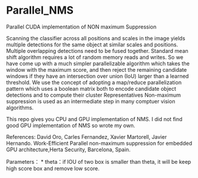 # Parallel_NMS
Parallel CUDA implementation of NON maximum Suppression

Scanning the classifier across all positions and scales in the image yields multiple detections for the same object at similar scales and positions. Multiple overlapping detections need to be fused together. Standard mean shift algorithm requires a lot of random memory reads and writes. So we have come up with a much simpler parallelizable algorithm which takes the window with the maximum score, and then reject the remaining candidate windows if they have an intersection over union (IoU) larger than a learned threshold. We use the concept of adopting a map/reduce parallelization pattern which uses a boolean matrix both to encode candidate object detections and to compute their cluster Representatives
Non-maximum suppression is used as an intermediate step in many comptuer vision algorithms.

This repo gives you CPU and GPU implementation of NMS. I did not find good GPU implementation of NMS so wrote my own.

References: David Oro, Carles Fernandez, Xavier Martorell, Javier Hernando. Work-Efficient Parallel
non-maximum suppression for embedded GPU architecture,Herta Security, Barcelona, Spain.

Parameters：
	* theta：if  IOU of two box is smaller than theta, it will be keep high score box and remove low score.
